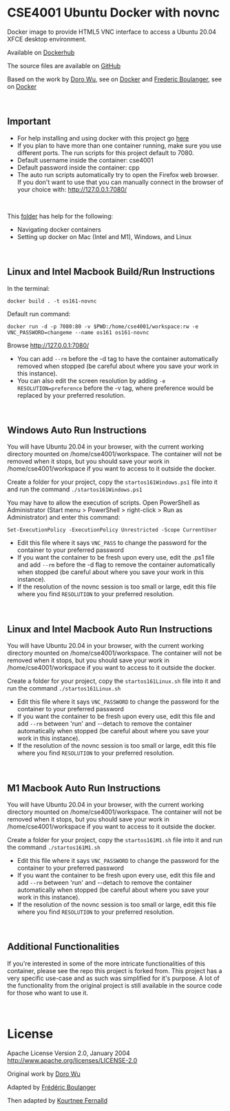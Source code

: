 CSE4001 Ubuntu Docker with novnc
===================

Docker image to provide HTML5 VNC interface to access a Ubuntu 20.04 XFCE desktop environment.

Available on [Dockerhub](https://hub.docker.com/r/tjoconnor/cse4001_vnc)

The source files are available on [GitHub](https://github.com/FITSEC/docker_images/tree/main/cse4001_vnc)

Based on the work by [Doro Wu](https://github.com/fcwu), see on [Docker](https://hub.docker.com/r/dorowu/ubuntu-desktop-lxde-vnc/) and [Frederic Boulanger](https://github.com/Frederic-Boulanger-UPS), see on [Docker](https://hub.docker.com/r/fredblgr/ubuntu-novnc)

<p>&nbsp;</p>

Important
----------------

* For help installing and using docker with this project go [here](https://github.com/FITSEC/docker_images/tree/main/cse4001_vnc/docker_help)
* If you plan to have more than one container running, make sure you use different ports. The run scripts for this project default to 7080. 
* Default username inside the container: cse4001
* Default password inside the container: cpp
* The auto run scripts automatically try to open the Firefox web browser. If you don't want to use that you can manually connect in the browser of your choice with: http://127.0.0.1:7080/

<p>&nbsp;</p>  

This [folder](https://github.com/FITSEC/docker_images/tree/main/cse4001_vnc/docker_help) has help for the following:  
* Navigating docker containers  
* Setting up docker on Mac (Intel and M1), Windows, and Linux

<p>&nbsp;</p>

Linux and Intel Macbook Build/Run Instructions
----------------
In the terminal:
```
docker build . -t os161-novnc
```

Default run command:
```
docker run -d -p 7080:80 -v $PWD:/home/cse4001/workspace:rw -e VNC_PASSWORD=changeme --name os161 os161-novnc
```

Browse http://127.0.0.1:7080/

* You can add ```--rm``` before the -d tag to have the container automatically removed when stopped (be careful about where you save your work in this instance).
* You can also edit the screen resolution by adding ```-e RESOLUTION=preference``` before the -v tag, where preference would be replaced by your preferred resolution.

<p>&nbsp;</p>

Windows Auto Run Instructions
----------------
You will have Ubuntu 20.04 in your browser, with the current working directory mounted on /home/cse4001/workspace. The container will not be removed when it stops, but you should save your work in /home/cse4001/workspace if you want to access to it outside the docker.

Create a folder for your project, copy the ```startos161Windows.ps1``` file into it and run the command ```./startos161Windows.ps1```

You may have to allow the execution of scripts. 
Open PowerShell as Administrator (Start menu > PowerShell > right-click > Run as Administrator) and enter this command:

```Set-ExecutionPolicy -ExecutionPolicy Unrestricted -Scope CurrentUser```

* Edit this file where it says ```VNC_PASS``` to change the password for the container to your preferred password
* If you want the container to be fresh upon every use, edit the .ps1 file and add ```--rm``` before the -d flag to remove the container automatically when stopped (be careful about where you save your work in this instance).  
* If the resolution of the novnc session is too small or large, edit this file where you find ```RESOLUTION``` to your preferred resolution.

<p>&nbsp;</p>

Linux and Intel Macbook Auto Run Instructions
----------------
You will have Ubuntu 20.04 in your browser, with the current working directory mounted on /home/cse4001/workspace. The container will not be removed when it stops, but you should save your work in /home/cse4001/workspace if you want to access to it outside the docker.

Create a folder for your project, copy the ```startos161Linux.sh``` file into it and run the command ```./startos161Linux.sh```

* Edit this file where it says ```VNC_PASSWORD``` to change the password for the container to your preferred password
* If you want the container to be fresh upon every use, edit this file and add ```--rm``` between 'run' and --detach to remove the container automatically when stopped (be careful about where you save your work in this instance).  
* If the resolution of the novnc session is too small or large, edit this file where you find ```RESOLUTION``` to your preferred resolution.

<p>&nbsp;</p>

M1 Macbook Auto Run Instructions
----------------
You will have Ubuntu 20.04 in your browser, with the current working directory mounted on /home/cse4001/workspace. The container will not be removed when it stops, but you should save your work in /home/cse4001/workspace if you want to access to it outside the docker.

Create a folder for your project, copy the ```startos161M1.sh``` file into it and run the command ```./startos161M1.sh```

* Edit this file where it says ```VNC_PASSWORD``` to change the password for the container to your preferred password
* If you want the container to be fresh upon every use, edit this file and add ```--rm``` between 'run' and --detach to remove the container automatically when stopped (be careful about where you save your work in this instance).  
* If the resolution of the novnc session is too small or large, edit this file where you find ```RESOLUTION``` to your preferred resolution.

<p>&nbsp;</p>

Additional Functionalities 
--------------------

If you're interested in some of the more intricate functionalities of this container, please see the repo this project is forked from. This project has a very specific use-case and as such was simplified for it's purpose. A lot of the functionality from the original project is still available in the source code for those who want to use it. 

<p>&nbsp;</p>

License
==================

Apache License Version 2.0, January 2004 http://www.apache.org/licenses/LICENSE-2.0

Original work by [Doro Wu](https://github.com/fcwu)

Adapted by [Frédéric Boulanger](https://github.com/Frederic-Boulanger-UPS)

Then adapted by [Kourtnee Fernalld](https://github.com/kourtnee)
